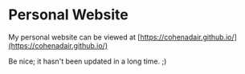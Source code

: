 # Personal Website

My personal website can be viewed at [https://cohenadair.github.io/](https://cohenadair.github.io/)

Be nice; it hasn't been updated in a long time. ;)
